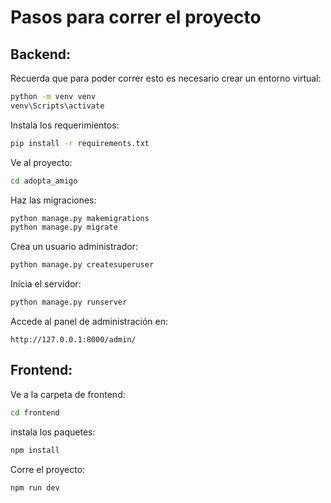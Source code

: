 # Pasos para correr el proyecto
## Backend:

Recuerda que para poder correr esto es necesario crear un entorno virtual:

```bash
python -m venv venv
venv\Scripts\activate
```

Instala los requerimientos:

```bash
pip install -r requirements.txt
```

Ve al proyecto:

```bash
cd adopta_amigo
```

Haz las migraciones:

```bash
python manage.py makemigrations
python manage.py migrate
```

Crea un usuario administrador:

```bash
python manage.py createsuperuser
```

Inicia el servidor:

```bash
python manage.py runserver
```

Accede al panel de administración en:

```
http://127.0.0.1:8000/admin/
```


## Frontend:

Ve a la carpeta de frontend:

```bash
cd frontend
```

instala los paquetes:

```bash
npm install
```

Corre el proyecto:

```bash
npm run dev
```
